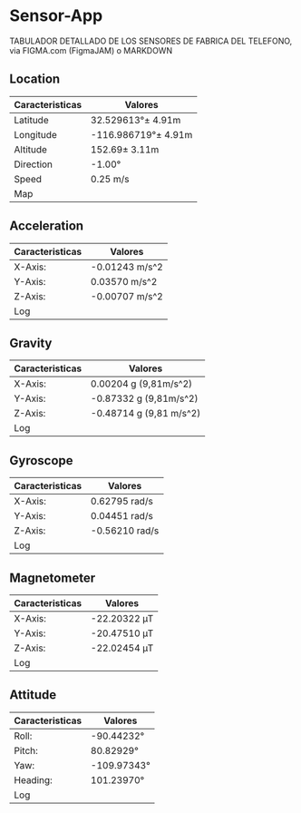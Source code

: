 # Sensor-App
TABULADOR DETALLADO DE LOS SENSORES DE FABRICA DEL TELEFONO, via FIGMA.com (FigmaJAM) o  MARKDOWN

## Location

| Caracteristicas |        Valores        |
|-----------------|-----------------------|
| Latitude        |   32.529613°± 4.91m   |
| Longitude       | -116.986719°± 4.91m   |
| Altitude        |       152.69± 3.11m   |
| Direction       |              -1.00°   |
| Speed           |            0.25 m/s   |
| Map             |    |



## Acceleration

| Caracteristicas  |        Valores       |
|------------------|----------------------|
| X-Axis:          |     -0.01243 m/s^2   |
| Y-Axis:          |      0.03570 m/s^2   |
| Z-Axis:          |     -0.00707 m/s^2   |
| Log              |    |

## Gravity

| Caracteristicas  |            Valores          |
|------------------|-----------------------------|
| X-Axis:          |     0.00204 g (9,81m/s^2)   |
| Y-Axis:          |     -0.87332 g (9,81m/s^2)  |
| Z-Axis:          |     -0.48714 g (9,81 m/s^2) |
| Log              |    |


## Gyroscope

| Caracteristicas  |        Valores       |
|------------------|----------------------|
| X-Axis:          |      0.62795 rad/s   |
| Y-Axis:          |      0.04451 rad/s   |
| Z-Axis:          |     -0.56210 rad/s   |
| Log              |    |

## Magnetometer

| Caracteristicas  |        Valores       |
|------------------|----------------------|
| X-Axis:          |      -22.20322 µT    |
| Y-Axis:          |      -20.47510 µT    |
| Z-Axis:          |      -22.02454 µT    |
| Log              |    |

## Attitude
| Caracteristicas  |        Valores       |
|------------------|----------------------|
| Roll:            |     -90.44232°   |
| Pitch:           |      80.82929°   |
| Yaw:             |     -109.97343°   |
| Heading:         |     101.23970°   |
| Log              |    |

